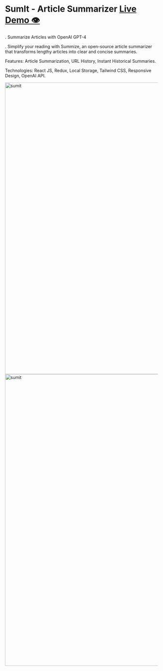 <h1>SumIt - Article Summarizer <a href="https://sum-it-pi.vercel.app/" target="_blank">Live Demo 👁️ </a> </h1>
<p>. Summarize Articles with OpenAI GPT-4 </p>
<p>. Simplify your reading with Summize, an open-source article summarizer that transforms lengthy articles into clear and concise summaries.</p> 
<p>Features: Article Summarization, URL History, Instant Historical Summaries.</p>
<p>Technologies: React JS, Redux, Local Storage, Tailwind CSS, Responsive Design, OpenAI API.</p>
<img width="959" alt="sumit" src="https://github.com/AyushAgarwal15/SumIt/assets/102687235/75c1c7f1-4266-4d87-8801-e8225557628c">
<img width="959" alt="sumit" src="https://github.com/AyushAgarwal15/SumIt/assets/102687235/7ff303ab-7ed4-4ee7-83a6-d834f84ee34d">
